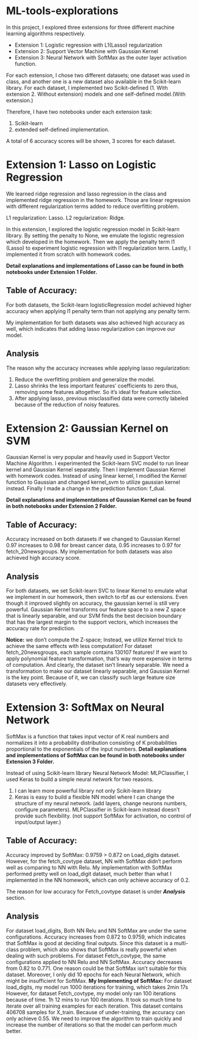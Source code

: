 # ML-tools-explorations

In this project, I explored three extensions for three different machine learning algorithms respectively.

 - Extension 1: Logistic regression with L1(Lasso) regularization
 - Extension 2: Support Vector Machine with Gaussian Kernel
 - Extension 3:  Neural Network with SoftMax as the outer layer activation function.

For each extension, I chose two different datasets; one dataset was used in class, and another one is a new dataset also available in the Scikit-learn library. For each dataset, I implemented two Scikit-defined (1. With extension 2. Without extension) models and one self-defined model.(With extension.)

Therefore, I have two notebooks under each extension task:
1.	Scikit-learn
2.	extended self-defined implementation.

A total of 6 accuracy scores will be shown, 3 scores for each dataset.

# Extension 1: Lasso on Logistic Regression

We learned ridge regression and lasso regression in the class and implemented ridge regression in the homework. Those are linear regression with different regularization terms added to reduce overfitting problem.

L1 regularization: Lasso. L2 regularization: Ridge.

In this extension, I explored the logistic regression model in Scikit-learn library. By setting the penalty to None, we emulate the logistic regression which developed in the homework. Then we apply the penalty term l1 (Lasso) to experiment logistic regression with l1 regularization term. Lastly, I implemented it from scratch with homework codes.

**Detail explanations and implementations of Lasso can be found in both notebooks under Extension 1 Folder.**

## Table of Accuracy:
For both datasets, the Scikit-learn logisticRegression model achieved higher accuracy when applying l1 penalty term than not applying any penalty term.

My implementation for both datasets was also achieved high accuracy as well, which indicates that adding lasso regularization can improve our model.

## Analysis
The reason why the accuracy increases while applying lasso regularization:

1. Reduce the overfitting problem and generalize the model.
2. Lasso shrinks the less important features’ coefficients to zero thus, removing some features altogether. So it’s ideal for feature selection.
3. After applying lasso, previous misclassified data were correctly labeled because of the reduction of noisy features.

# Extension 2: Gaussian Kernel on SVM

Gaussian Kernel is very popular and heavily used in Support Vector Machine Algorithm. I experimented the Scikit-learn SVC model to run linear kernel and Gaussian Kernel separately. Then I implement Gaussian Kernel with homework codes. Instead of using linear kernel, I modified the Kernel function to Gaussian and changed kernel_svm to utilize gaussian kernel instead. Finally I made a change in the prediction function: f_dual.

**Detail explanations and implementations of Gaussian Kernel can be found in both notebooks under Extension 2 Folder.**

## Table of Accuracy:
Accuracy increased on both datasets if we changed to Gaussian Kernel
0.97 increases to 0.98 for breast cancer data, 0.95 increases to 0.97 for fetch_20newsgroups.
My implementation for both datasets was also achieved high accuracy score.

## Analysis
For both datasets, we set Scikit-learn SVC to linear Kernel to emulate what we implement in our homework, then switch to rbf as our extensions. Even though it improved slightly on accuracy, the gaussian kernel is still very powerful. Gaussian Kernel transforms our feature space to a new Z space that is linearly separable, and our SVM finds the best decision boundary that has the largest margin to the support vectors, which increases the accuracy rate for prediction.

**Notice:**
we don’t compute the Z-space; Instead, we utilize Kernel trick to achieve the same effects with less computation!
For dataset fetch_20newsgroups, each sample contains 130107 features! If we want to apply polynomial feature transformation, that’s way more expensive in terms of computation. And clearly, the dataset isn’t linearly separable. We need a transformation to make our dataset linearly separable, and Gaussian Kernel is the key point. Because of it, we can classify such large feature size datasets very effectively.

# Extension 3: SoftMax on Neural Network

SoftMax is a function that takes input vector of K real numbers and normalizes it into a probability distribution consisting of K probabilities proportional to the exponentials of the input numbers.
**Detail explanations and implementations of SoftMax can be found in both notebooks under Extension 3 Folder.**


Instead of using Scikit-learn library Neural Network Model: MLPClassifier, I used Keras to build a simple neural network for two reasons.

1. I can learn more powerful library not only Scikit-learn library
2. Keras is easy to build a flexible NN model where I can change the structure of my neural network. (add layers, change neurons numbers, configure parameters). MLPClassifier in Scikit-learn instead doesn’t provide such flexibility. (not support SoftMax for activation, no control of input/output layer.)

## Table of Accuracy:

Accuracy improved by SoftMax: 0.9759 > 0.872 on Load_digits dataset. However, for the fetch_covtype dataset, NN with SoftMax didn’t perform well as comparing to NN with Relu.
My implementation with SoftMax performed pretty well on load_digit dataset, much better than what I implemented in the NN homework, which can only achieve accuracy of 0.2.

The reason for low accuracy for Fetch_covtype dataset is under ***Analysis*** section.

## Analysis
For dataset load_digits, Both NN Relu and NN SoftMax are under the same configurations. Accuracy increases from 0.872 to 0.9759, which indicates that SoftMax is good at deciding final outputs. Since this dataset is a multi-class problem, which also shows that SoftMax is really powerful when dealing with such problems.
For dataset Fetch_covtype, the same configurations applied to NN Relu and NN SoftMax.
Accuracy decreases from 0.82 to 0.771. One reason could be that SoftMax isn’t suitable for this dataset. Moreover, I only did 10 epochs for each Neural Network, which might be insufficient for SoftMax.
**My Implementing of SoftMax:**
For dataset load_digits, my model run 1000 iterations for training, which takes 2min 17s
However, for dataset Fetch_covtype, my model only ran 100 iterations because of time. 1h 12 mins to run 100 iterations. It took so much time to iterate over all training examples for each iteration. This dataset contains 406708 samples for X_train. Because of under-training, the accuracy can only achieve 0.55. We need to improve the algorithm to train quickly and increase the number of iterations so that the model can perform much better.
